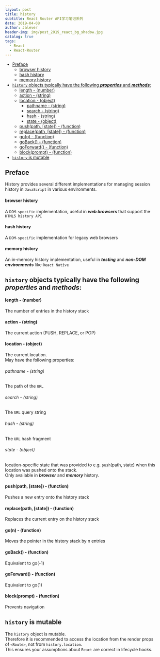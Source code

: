 ```yaml
---
layout: post
title: history
subtitle: React Router API学习笔记系列
date: 2019-04-08
author: Jalever
header-img: img/post_2019_react_bg_shadow.jpg
catalog: true
tags:
  - React
  - React-Router
---
```


- [Preface](#preface)
    - [browser history](#browser-history)
    - [hash history](#hash-history)
    - [memory history](#memory-history)
- [`history` objects typically have the following **_properties_** and **_methods_**:](#history-objects-typically-have-the-following-properties-and-methods)
    - [length - (number)](#length---number)
    - [action - (string)](#action---string)
    - [location - (object)](#location---object)
        - [pathname - (string)](#pathname---string)
        - [search - (string)](#search---string)
        - [hash - (string)](#hash---string)
        - [state - (object)](#state---object)
    - [push(path, [state]) - (function)](#pushpath-state---function)
    - [replace(path, [state]) - (function)](#replacepath-state---function)
    - [go(n) - (function)](#gon---function)
    - [goBack() - (function)](#goback---function)
    - [goForward() - (function)](#goforward---function)
    - [block(prompt) - (function)](#blockprompt---function)
- [`history` is mutable](#history-is-mutable)

## Preface

History provides several different implementations for managing session history in `JavaScript` in various environments.

#### browser history

A `DOM-specific` implementation, useful in **_web browsers_** that support the `HTML5 history API`

#### hash history

A `DOM-specific` implementation for legacy web browsers

#### memory history

An in-memory history implementation, useful in **_testing_** and **_non-DOM environments_** like `React Native`

## `history` objects typically have the following **_properties_** and **_methods_**:

#### length - (number)

The number of entries in the history stack

#### action - (string)

The current action (PUSH, REPLACE, or POP)

#### location - (object)

The current location.<br>
May have the following properties:

###### pathname - (string)

The path of the `URL`

###### search - (string)

The `URL` query string

###### hash - (string)

The `URL` hash fragment

###### state - (object)

location-specific state that was provided to e.g. `push`(path, state) when this location was pushed onto the stack. <br>
Only available in **_browser_** and **_memory_** history.

#### push(path, [state]) - (function) 
Pushes a new entry onto the history stack
#### replace(path, [state]) - (function) 
Replaces the current entry on the history stack
#### go(n) - (function) 
Moves the pointer in the history stack by n entries
#### goBack() - (function) 
Equivalent to go(-1)
#### goForward() - (function) 
Equivalent to go(1)
#### block(prompt) - (function) 
Prevents navigation


## `history` is mutable
The `history` object is mutable. <br>
Therefore it is recommended to access the location from the render props of `<Route>`, not from `history.location`. <br>
This ensures your assumptions about `React` are correct in lifecycle hooks.
